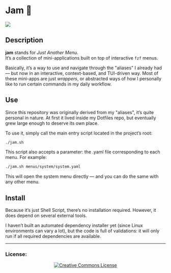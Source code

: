Jam 🎸
===========

<p align="left">
  <a href="http://creativecommons.org/licenses/by-nc-sa/4.0/">
    <img src="https://img.shields.io/badge/-CC_BY--SA_4.0-000000.svg?style=for-the-badge&logo=creative-commons&logoColor=white"/>
  </a>
</p>

## Description
**jam** stands for *Just Another Menu*.  
It’s a collection of mini-applications built on top of interactive `fzf` menus.  

Basically, it’s a way to use and navigate through the "aliases" I already had — but now in an interactive, context-based, and TUI-driven way. Most of these mini-apps are just *wrappers*, or abstracted ways of how I personally like to run certain commands in my daily workflow.

 ## Use
Since this repository was originally derived from my "aliases", it’s quite personal in nature. At first it lived inside my Dotfiles repo, but eventually grew large enough to deserve its own place.  

To use it, simply call the main entry script located in the project’s root:  

```bash
./jam.sh
```

This script also accepts a parameter: the .yaml file corresponding to each menu.
For example:

```bash
./jam.sh menus/system/system.yaml
```

This will open the system menu directly — and you can do the same with any other menu.

## Install
Because it’s just Shell Script, there’s no installation required.
However, it does depend on several external tools.

I haven’t built an automated dependency installer yet (since Linux environments can vary a lot), but the code is full of validations: it will only run if all required dependencies are available.

----

  ### License:

<p align="center">
  <a rel="license" href="http://creativecommons.org/licenses/by-nc-sa/4.0/">
    <img alt="Creative Commons License" style="border-width:0" src="https://i.creativecommons.org/l/by-nc-sa/4.0/88x31.png" />
  </a>
</p>
